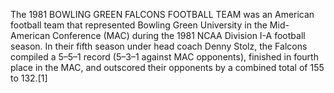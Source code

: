 The 1981 BOWLING GREEN FALCONS FOOTBALL TEAM was an American football team that represented Bowling Green University in the Mid-American Conference (MAC) during the 1981 NCAA Division I-A football season. In their fifth season under head coach Denny Stolz, the Falcons compiled a 5–5–1 record (5–3–1 against MAC opponents), finished in fourth place in the MAC, and outscored their opponents by a combined total of 155 to 132.[1]
